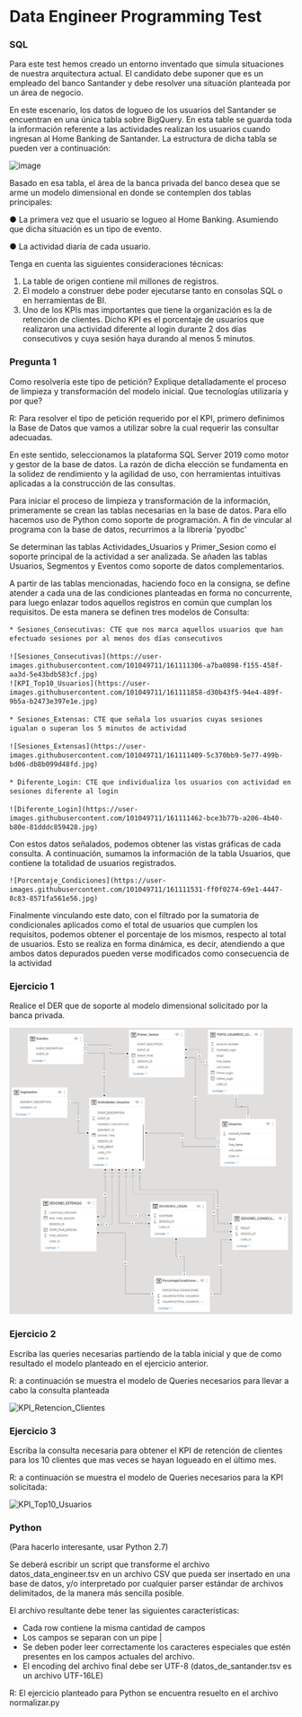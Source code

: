 # Data Engineer Programming Test

### SQL

Para este test hemos creado un entorno inventado que simula situaciones de nuestra arquitectura actual. El candidato debe suponer que es un empleado del banco Santander y debe resolver una situación planteada por un área de negocio.

En este escenario, los datos de logueo de los usuarios del Santander se encuentran en una única tabla sobre BigQuery. En esta table se guarda toda la información referente a las actividades realizan los usuarios cuando ingresan al Home Banking de Santander. La estructura de dicha tabla se pueden ver a continuación:

![image](https://user-images.githubusercontent.com/62435760/127665003-e3aad47b-616d-44aa-af21-c25249e11123.png)

Basado en esa tabla, el área de la banca privada del banco desea que se arme un modelo dimensional en donde se contemplen dos tablas principales:

●	La primera vez que el usuario se logueo al Home Banking. Asumiendo que dicha situación es un tipo de evento.

●	La actividad diaria de cada usuario.

Tenga en cuenta las siguientes consideraciones técnicas:

1.	La table de origen contiene mil millones de registros.
2.	El modelo a construer debe poder ejecutarse tanto en consolas SQL o en herramientas de BI.
3.	Uno de los KPIs mas importantes que tiene la organización es la de retención de clientes. Dicho KPI es el porcentaje de usuarios que realizaron una actividad diferente al login durante 2 dos días consecutivos y cuya sesión haya durando al menos 5 minutos.

### Pregunta 1
Como resolvería este tipo de petición? Explique detalladamente el proceso de limpieza y transformación del modelo inicial. Que tecnologías utilizaría y por que?

R: Para resolver el tipo de petición requerido por el KPI, primero definimos la Base de Datos que vamos a utilizar sobre la cual requerir las consultar adecuadas.

En este sentido, seleccionamos la plataforma SQL Server 2019 como motor y gestor de la base de datos. La razón de dicha elección se fundamenta en la solidez de rendimiento y la agilidad de uso, con herramientas intuitivas aplicadas a la construcción de las consultas.

Para iniciar el proceso de limpieza y transformación de la información, primeramente se crean las tablas necesarias en la base de datos. Para ello hacemos uso de Python como soporte de programación.
A fin de vincular al programa con la base de datos, recurrimos a la librería 'pyodbc'

Se determinan las tablas Actividades_Usuarios y Primer_Sesion como el soporte principal de la actividad a ser analizada. Se añaden las tablas Usuarios, Segmentos y Eventos como soporte de datos complementarios.

A partir de las tablas mencionadas, haciendo foco en la consigna, se define atender a cada una de las condiciones planteadas en forma no concurrente, para luego enlazar todos aquellos registros en común que cumplan los requisitos. De esta manera se definen tres modelos de Consulta:

    * Sesiones_Consecutivas: CTE que nos marca aquellos usuarios que han efectuado sesiones por al menos dos días consecutivos

    ![Sesiones_Consecutivas](https://user-images.githubusercontent.com/101049711/161111306-a7ba0898-f155-458f-aa3d-5e43bdb583cf.jpg)
    ![KPI_Top10_Usuarios](https://user-images.githubusercontent.com/101049711/161111858-d30b43f5-94e4-489f-9b5a-b2473e397e1e.jpg)

    * Sesiones_Extensas: CTE que señala los usuarios cuyas sesiones igualan o superan los 5 minutos de actividad

    ![Sesiones_Extensas](https://user-images.githubusercontent.com/101049711/161111409-5c370bb9-5e77-499b-bd06-db8b099d48fd.jpg)

    * Diferente_Login: CTE que individualiza los usuarios con actividad en sesiones diferente al login

    ![Diferente_Login](https://user-images.githubusercontent.com/101049711/161111462-bce3b77b-a206-4b40-b80e-81dddc859428.jpg)

Con estos datos señalados, podemos obtener las vistas gráficas de cada consulta. A continuación, sumamos la información de la tabla Usuarios, que contiene la totalidad de usuarios registrados.

    ![Porcentaje_Condiciones](https://user-images.githubusercontent.com/101049711/161111531-ff0f0274-69e1-4447-8c83-8571fa561e56.jpg)

Finalmente vinculando este dato, con el filtrado por la sumatoria de condicionales aplicados como el total de usuarios que cumplen los requisitos, podemos obtener el porcentaje de los mismos, respecto al total de usuarios. Esto se realiza en forma dinámica, es decir, atendiendo a que ambos datos depurados pueden verse modificados como consecuencia de la actividad

### Ejercicio 1
Realice el DER que de soporte al modelo dimensional solicitado por la banca privada.

![image](https://github.com/juanijoe/Santander/blob/main/Modelo_DER.jpg)

### Ejercicio 2 
Escriba las queries necesarias partiendo de la tabla inicial y que de como resultado el modelo planteado en el ejercicio anterior.

R: a continuación se muestra el modelo de Queries necesarios para llevar a cabo la consulta planteada

![KPI_Retencion_Clientes](https://user-images.githubusercontent.com/101049711/161111633-5e53059c-77c1-45c5-b161-4558e45c4101.jpg)


### Ejercicio 3
Escriba la consulta necesaria para obtener el KPI de retención de clientes para los 10 clientes que mas veces se hayan logueado en el último mes.

R: a continuación se muestra el modelo de Queries necesarios para la KPI solicitada:

![KPI_Top10_Usuarios](https://user-images.githubusercontent.com/101049711/161111679-cb4985c5-eb2b-499e-9746-efb72fb961d5.jpg)


### Python 
(Para hacerlo interesante, usar Python 2.7)

Se deberá escribir un script que transforme el archivo datos_data_engineer.tsv en un archivo CSV que pueda ser insertado en una base de datos, y/o interpretado por cualquier parser estándar de archivos delimitados, de la manera más sencilla posible.

El archivo resultante debe tener las siguientes características:
* Cada row contiene la misma cantidad de campos
* Los campos se separan con un pipe |
* Se deben poder leer correctamente los caracteres especiales que estén presentes en los campos actuales del archivo. 
* El encoding del archivo final debe ser UTF-8 (datos_de_santander.tsv es un archivo UTF-16LE)

R: El ejercicio planteado para Python se encuentra resuelto en el archivo normalizar.py
